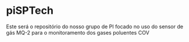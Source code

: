 # piSPTech

Este será o repositório do nosso grupo de PI focado no uso do sensor de gás MQ-2 para o monitoramento dos gases poluentes COV
